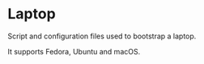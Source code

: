 # Laptop

Script and configuration files used to bootstrap a laptop.

It supports Fedora, Ubuntu and macOS.
